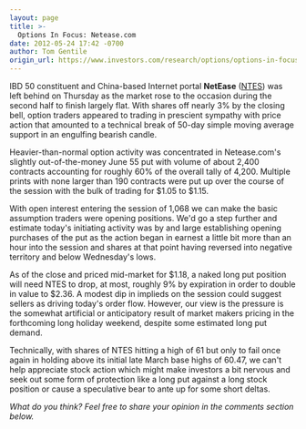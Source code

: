 ```yaml
---
layout: page
title: >-
  Options In Focus: Netease.com
date: 2012-05-24 17:42 -0700
author: Tom Gentile
origin_url: https://www.investors.com/research/options/options-in-focus-netease-com/
---
```






IBD 50 constituent and China-based Internet portal **NetEase** ([NTES](https://research.investors.com/quote.aspx?symbol=NTES)) was left behind on Thursday as the market rose to the occasion during the second half to finish largely flat. With shares off nearly 3% by the closing bell, option traders appeared to trading in prescient sympathy with price action that amounted to a technical break of 50-day simple moving average support in an engulfing bearish candle. 

  

Heavier-than-normal option activity was concentrated in Netease.com's slightly out-of-the-money June 55 put with volume of about 2,400 contracts accounting for roughly 60% of the overall tally of 4,200. Multiple prints with none larger than 190 contracts were put up over the course of the session with the bulk of trading for $1.05 to $1.15. 

  

With open interest entering the session of 1,068 we can make the basic assumption traders were opening positions. We'd go a step further and estimate today's initiating activity was by and large establishing opening purchases of the put as the action began in earnest a little bit more than an hour into the session and shares at that point having reversed into negative territory and below Wednesday's lows. 

  

As of the close and priced mid-market for $1.18, a naked long put position will need NTES to drop, at most, roughly 9% by expiration in order to double in value to $2.36. A modest dip in implieds on the session could suggest sellers as driving today's order flow. However, our view is the pressure is the somewhat artificial or anticipatory result of market makers pricing in the forthcoming long holiday weekend, despite some estimated long put demand. 

  

Technically, with shares of NTES hitting a high of 61 but only to fail once again in holding above its initial late March base highs of 60.47, we can't help appreciate stock action which might make investors a bit nervous and seek out some form of protection like a long put against a long stock position or cause a speculative bear to ante up for some short deltas.

  

*What do you think? Feel free to share your opinion in the comments section below.*




